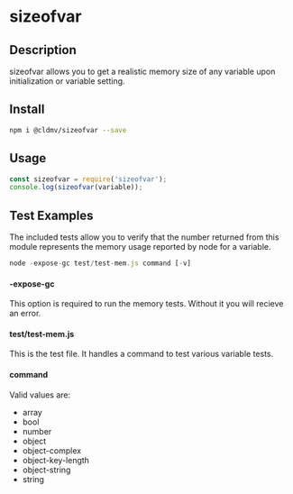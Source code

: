 # sizeofvar

## Description
sizeofvar allows you to get a realistic memory size of any variable upon initialization or variable setting.  

## Install
```bash
npm i @cldmv/sizeofvar --save
```

## Usage
```Javascript
const sizeofvar = require('sizeofvar');
console.log(sizeofvar(variable));
```





## Test Examples
The included tests allow you to verify that the number returned from this module represents the memory usage reported by node for a variable.
```Javascript
node -expose-gc test/test-mem.js command [-v]
```
#### -expose-gc
This option is required to run the memory tests. Without it you will recieve an error.

#### test/test-mem.js
This is the test file. It handles a command to test various variable tests.

#### command
Valid values are:
* array
* bool
* number
* object
* object-complex
* object-key-length
* object-string
* string

